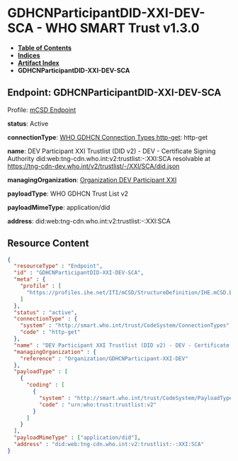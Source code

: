 # GDHCNParticipantDID-XXI-DEV-SCA - WHO SMART Trust v1.3.0

* [**Table of Contents**](toc.md)
* [**Indices**](indices.md)
* [**Artifact Index**](artifacts.md)
* **GDHCNParticipantDID-XXI-DEV-SCA**

## Endpoint: GDHCNParticipantDID-XXI-DEV-SCA

Profile: [mCSD Endpoint](https://profiles.ihe.net/ITI/mCSD/4.0.0/StructureDefinition-IHE.mCSD.Endpoint.html)

**status**: Active

**connectionType**: [WHO GDHCN Connection Types http-get](CodeSystem-ConnectionTypes.md#ConnectionTypes-http-get): http-get

**name**: DEV Participant XXI Trustlist (DID v2) - DEV - Certificate Signing Authority did:web:tng-cdn.who.int:v2:trustlist:-:XXI:SCA resolvable at https://tng-cdn-dev.who.int/v2/trustlist/-/XXI/SCA/did.json

**managingOrganization**: [Organization DEV Participant XXI](Organization-GDHCNParticipant-XXI-DEV.md)

**payloadType**: WHO GDHCN Trust List v2

**payloadMimeType**: application/did

**address**: did:web:tng-cdn.who.int:v2:trustlist:-:XXI:SCA



## Resource Content

```json
{
  "resourceType" : "Endpoint",
  "id" : "GDHCNParticipantDID-XXI-DEV-SCA",
  "meta" : {
    "profile" : [
      "https://profiles.ihe.net/ITI/mCSD/StructureDefinition/IHE.mCSD.Endpoint"
    ]
  },
  "status" : "active",
  "connectionType" : {
    "system" : "http://smart.who.int/trust/CodeSystem/ConnectionTypes",
    "code" : "http-get"
  },
  "name" : "DEV Participant XXI Trustlist (DID v2) - DEV - Certificate Signing Authority\ndid:web:tng-cdn.who.int:v2:trustlist:-:XXI:SCA\nresolvable at https://tng-cdn-dev.who.int/v2/trustlist/-/XXI/SCA/did.json",
  "managingOrganization" : {
    "reference" : "Organization/GDHCNParticipant-XXI-DEV"
  },
  "payloadType" : [
    {
      "coding" : [
        {
          "system" : "http://smart.who.int/trust/CodeSystem/PayloadTypes",
          "code" : "urn:who:trust:trustlist:v2"
        }
      ]
    }
  ],
  "payloadMimeType" : ["application/did"],
  "address" : "did:web:tng-cdn.who.int:v2:trustlist:-:XXI:SCA"
}

```
